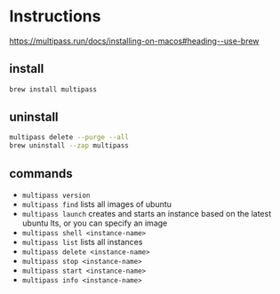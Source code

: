 # Instructions
https://multipass.run/docs/installing-on-macos#heading--use-brew

## install
```bash
brew install multipass
```

## uninstall
```bash
multipass delete --purge --all
brew uninstall --zap multipass
```

## commands
- `multipass version`
- `multipass find` lists all images of ubuntu
- `multipass launch` creates and starts an instance based on the latest ubuntu lts, or you can specify an image
- `multipass shell <instance-name>` 
- `multipass list` lists all instances
- `multipass delete <instance-name>`
- `multipass stop <instance-name>`
- `multipass start <instance-name>`
- `multipass info <instance-name>`

